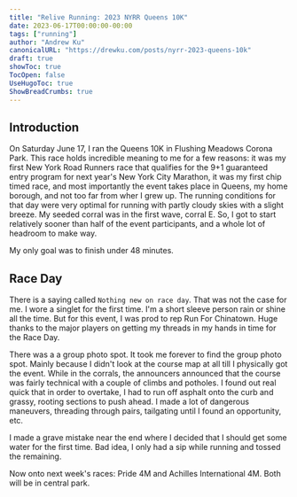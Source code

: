 ```yaml
---
title: "Relive Running: 2023 NYRR Queens 10K"
date: 2023-06-17T00:00:00-00:00
tags: ["running"]
author: "Andrew Ku"
canonicalURL: "https://drewku.com/posts/nyrr-2023-queens-10k"
draft: true
showToc: true
TocOpen: false
UseHugoToc: true
ShowBreadCrumbs: true
---
```


## Introduction
On Saturday June 17, I ran the Queens 10K in Flushing Meadows Corona Park. This race holds incredible meaning to me for a few reasons: it was my first New York Road Runners race that qualifies for the 9+1 guaranteed entry program for next year's New York City Marathon, it was my first chip timed race, and most importantly the event takes place in Queens, my home borough, and not too far from wher I grew up. The running conditions for that day were very optimal for running with partly cloudy skies with a slight breeze. My seeded corral was in the first wave, corral E. So, I got to start relatively sooner than half of the event participants, and a whole lot of headroom to make way.

My only goal was to finish under 48 minutes. 

## Race Day
There is a saying called `Nothing new on race day`. That was not the case for me. I wore a singlet for the first time. I'm a short sleeve person rain or shine all the time. But for this event, I was prod to rep Run For Chinatown. Huge thanks to the major players on getting my threads in my hands in time for the Race Day. 

There was a a group photo spot. It took me forever to find the group photo spot. Mainly because I didn't look at the course map at all till I physically got the event. While in the corrals, the announcers announced that the course was fairly technical with a couple of climbs and potholes. I found out real quick that in order to overtake, I had to run off asphalt onto the curb and grassy, rooting sections to push ahead. I made a lot of dangerous maneuvers, threading through pairs, tailgating until I found an opportunity, etc. 

I made a grave mistake near the end where I decided that I should get some water for the first time. Bad idea, I only had a sip while running and tossed the remaining.





Now onto next week's races: Pride 4M and Achilles International 4M. Both will be in central park. 
